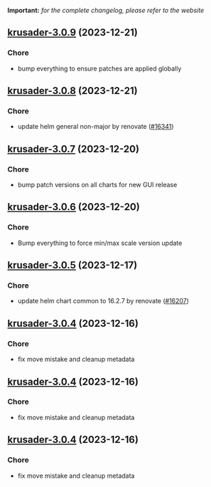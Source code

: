 **Important:**
*for the complete changelog, please refer to the website*




## [krusader-3.0.9](https://github.com/truecharts/charts/compare/krusader-3.0.8...krusader-3.0.9) (2023-12-21)

### Chore

- bump everything to ensure patches are applied globally
  
  


## [krusader-3.0.8](https://github.com/truecharts/charts/compare/krusader-3.0.7...krusader-3.0.8) (2023-12-21)

### Chore

- update helm general non-major by renovate ([#16341](https://github.com/truecharts/charts/issues/16341))
  
  


## [krusader-3.0.7](https://github.com/truecharts/charts/compare/krusader-3.0.6...krusader-3.0.7) (2023-12-20)

### Chore

- bump patch versions on all charts for new GUI release
  
  


## [krusader-3.0.6](https://github.com/truecharts/charts/compare/krusader-3.0.5...krusader-3.0.6) (2023-12-20)

### Chore

- Bump everything to force min/max scale version update
  
  


## [krusader-3.0.5](https://github.com/truecharts/charts/compare/krusader-3.0.4...krusader-3.0.5) (2023-12-17)

### Chore

- update helm chart common to 16.2.7 by renovate ([#16207](https://github.com/truecharts/charts/issues/16207))
  
  


## [krusader-3.0.4](https://github.com/truecharts/charts/compare/krusader-2.0.13...krusader-3.0.4) (2023-12-16)

### Chore

- fix move mistake and cleanup metadata
  
  


## [krusader-3.0.4](https://github.com/truecharts/charts/compare/krusader-2.0.13...krusader-3.0.4) (2023-12-16)

### Chore

- fix move mistake and cleanup metadata
  
  


## [krusader-3.0.4](https://github.com/truecharts/charts/compare/krusader-2.0.13...krusader-3.0.4) (2023-12-16)

### Chore

- fix move mistake and cleanup metadata
  
  